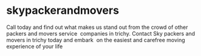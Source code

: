 # skypackerandmovers
Call today and find out what makes us stand out from the crowd of other packers and movers service  companies in trichy. Contact Sky packers and movers in trichy today and embark  on the easiest and carefree moving experience of your life
